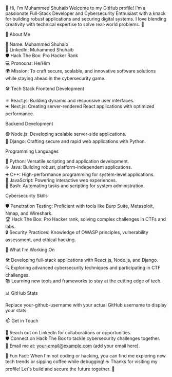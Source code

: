 👋 Hi, I'm Muhammed Shuhaib
Welcome to my GitHub profile! I'm a passionate Full-Stack Developer and Cybersecurity Enthusiast with a knack for building robust applications and securing digital systems. I love blending creativity with technical expertise to solve real-world problems. 🚀

🌟 About Me

📍 Name: Muhammed Shuhaib  
🔗 LinkedIn: Muhammed Shuhaib  
🛡️ Hack The Box: Pro Hacker Rank  
💻 Pronouns: He/Him  
🌍 Mission: To craft secure, scalable, and innovative software solutions while staying ahead in the cybersecurity game.


🛠️ Tech Stack
Frontend Development

⚛️ React.js: Building dynamic and responsive user interfaces.  
⏭️ Next.js: Creating server-rendered React applications with optimized performance.

Backend Development

🟢 Node.js: Developing scalable server-side applications.  
🐍 Django: Crafting secure and rapid web applications with Python.

Programming Languages

🐍 Python: Versatile scripting and application development.  
☕ Java: Building robust, platform-independent applications.  
➕ C++: High-performance programming for system-level applications.  
📜 JavaScript: Powering interactive web experiences.  
🐧 Bash: Automating tasks and scripting for system administration.

Cybersecurity Skills

🛡️ Penetration Testing: Proficient with tools like Burp Suite, Metasploit, Nmap, and Wireshark.  
🏆 Hack The Box: Pro Hacker rank, solving complex challenges in CTFs and labs.  
🔒 Security Practices: Knowledge of OWASP principles, vulnerability assessment, and ethical hacking.


🚀 What I'm Working On

🛠️ Developing full-stack applications with React.js, Node.js, and Django.  
🔍 Exploring advanced cybersecurity techniques and participating in CTF challenges.  
📚 Learning new tools and frameworks to stay at the cutting edge of tech.


📊 GitHub Stats

Replace your-github-username with your actual GitHub username to display your stats.

📫 Get in Touch

💬 Reach out on LinkedIn for collaborations or opportunities.  
🛡️ Connect on Hack The Box to tackle cybersecurity challenges together.  
📧 Email me at: your-email@example.com (add your email here).


🌟 Fun Fact: When I'm not coding or hacking, you can find me exploring new tech trends or sipping coffee while debugging! ☕
Thanks for visiting my profile! Let's build and secure the future together. 🚀
